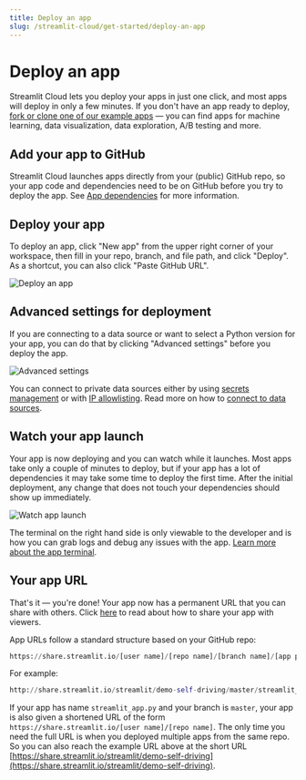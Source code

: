 ```yaml
---
title: Deploy an app
slug: /streamlit-cloud/get-started/deploy-an-app
---
```


# Deploy an app

Streamlit Cloud lets you deploy your apps in just one click, and most apps will deploy in only a few minutes. If you don't have an app ready to deploy, [fork or clone one of our example apps](https://share.streamlit.io/streamlit/cloud-example-apps/main?hsCtaTracking=28f10086-a3a5-4ea8-9403-f3d52bf26184%7C22470002-acb1-4d93-8286-00ee4f8a46fb) — you can find apps for machine learning, data visualization, data exploration, A/B testing and more. 

## Add your app to GitHub

Streamlit Cloud launches apps directly from your (public) GitHub repo, so your app code and dependencies need to be on GitHub before you try to deploy the app. See [App dependencies](/streamlit-cloud/get-started/deploy-an-app/app-dependencies) for more information.

## Deploy your app

To deploy an app, click "New app" from the upper right corner of your workspace, then fill in your repo, branch, and file path, and click "Deploy". As a shortcut, you can also click "Paste GitHub URL".

![Deploy an app](/images/streamlit-cloud/deploy-an-app.png)

## Advanced settings for deployment

If you are connecting to a data source or want to select a Python version for your app, you can do that by clicking "Advanced settings" before you deploy the app.

![Advanced settings](/images/streamlit-cloud/advanced-settings.png)

You can connect to private data sources either by using [secrets management](/streamlit-cloud/get-started/deploy-an-app/connect-to-data-sources/secrets-management) or with [IP allowlisting](/streamlit-cloud/get-started/deploy-an-app/connect-to-data-sources/stable-outbound-ip-addresses). Read more on how to [connect to data sources](/streamlit-cloud/get-started/deploy-an-app/connect-to-data-sources).

## Watch your app launch

Your app is now deploying and you can watch while it launches. Most apps take only a couple of minutes to deploy, but if your app has a lot of dependencies it may take some time to deploy the first time. After the initial deployment, any change that does not touch your dependencies should show up immediately.

![Watch app launch](/images/streamlit-cloud/watch-app-launch.png)


<Note>

The terminal on the right hand side is only viewable to the developer and is how you can grab logs and debug any issues with the app. [Learn more about the app terminal](/streamlit-cloud/get-started/manage-your-app#app-terminal).

</Note>


## Your app URL

That's it — you're done! Your app now has a permanent URL that you can share with others. Click [here]() to read about how to share your app with viewers.

App URLs follow a standard structure based on your GitHub repo:

```python
https://share.streamlit.io/[user name]/[repo name]/[branch name]/[app path]
```

For example:

```python
http://share.streamlit.io/streamlit/demo-self-driving/master/streamlit_app.py
```

If your app has name `streamlit_app.py` and your branch is `master`, your app is also given a shortened URL of the form `https://share.streamlit.io/[user name]/[repo name]`. The only time you need the full URL is when you deployed multiple apps from the same repo. So you can also reach the example URL above at the short URL [https://share.streamlit.io/streamlit/demo-self-driving](https://share.streamlit.io/streamlit/demo-self-driving).
